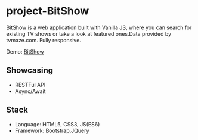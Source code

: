 # project-BitShow
BitShow is a web application built with Vanilla JS, where you can search for existing TV shows or take a look at featured ones.Data provided by tvmaze.com. Fully responsive.

Demo: [BitShow](https://dalideli.github.io/project-BitShow/)

## Showcasing
- RESTFul API
- Async/Await


## Stack
- Language: HTML5, CSS3, JS(ES6) 
- Framework: Bootstrap,JQuery

